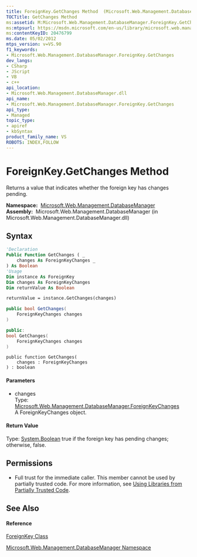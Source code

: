```yaml
---
title: ForeignKey.GetChanges Method  (Microsoft.Web.Management.DatabaseManager)
TOCTitle: GetChanges Method
ms:assetid: M:Microsoft.Web.Management.DatabaseManager.ForeignKey.GetChanges(Microsoft.Web.Management.DatabaseManager.ForeignKeyChanges)
ms:mtpsurl: https://msdn.microsoft.com/en-us/library/microsoft.web.management.databasemanager.foreignkey.getchanges(v=VS.90)
ms:contentKeyID: 20476799
ms.date: 05/02/2012
mtps_version: v=VS.90
f1_keywords:
- Microsoft.Web.Management.DatabaseManager.ForeignKey.GetChanges
dev_langs:
- CSharp
- JScript
- VB
- c++
api_location:
- Microsoft.Web.Management.DatabaseManager.dll
api_name:
- Microsoft.Web.Management.DatabaseManager.ForeignKey.GetChanges
api_type:
- Managed
topic_type:
- apiref
- kbSyntax
product_family_name: VS
ROBOTS: INDEX,FOLLOW
---
```


# ForeignKey.GetChanges Method

Returns a value that indicates whether the foreign key has changes pending.

**Namespace:**  [Microsoft.Web.Management.DatabaseManager](microsoft-web-management-databasemanager-namespace.md)  
**Assembly:**  Microsoft.Web.Management.DatabaseManager (in Microsoft.Web.Management.DatabaseManager.dll)

## Syntax

``` vb
'Declaration
Public Function GetChanges ( _
    changes As ForeignKeyChanges _
) As Boolean
'Usage
Dim instance As ForeignKey
Dim changes As ForeignKeyChanges
Dim returnValue As Boolean

returnValue = instance.GetChanges(changes)
```

``` csharp
public bool GetChanges(
    ForeignKeyChanges changes
)
```

``` c++
public:
bool GetChanges(
    ForeignKeyChanges changes
)
```

``` jscript
public function GetChanges(
    changes : ForeignKeyChanges
) : boolean
```

#### Parameters

  - changes  
    Type: [Microsoft.Web.Management.DatabaseManager.ForeignKeyChanges](foreignkeychanges-enumeration-microsoft-web-management-databasemanager.md)  
    A ForeignKeyChanges object.  

#### Return Value

Type: [System.Boolean](https://msdn.microsoft.com/en-us/library/a28wyd50\(v=vs.90\))  
true if the foreign key has pending changes; otherwise, false.  

## Permissions

  - Full trust for the immediate caller. This member cannot be used by partially trusted code. For more information, see [Using Libraries from Partially Trusted Code](https://msdn.microsoft.com/en-us/library/8skskf63\(v=vs.90\)).

## See Also

#### Reference

[ForeignKey Class](foreignkey-class-microsoft-web-management-databasemanager.md)

[Microsoft.Web.Management.DatabaseManager Namespace](microsoft-web-management-databasemanager-namespace.md)

